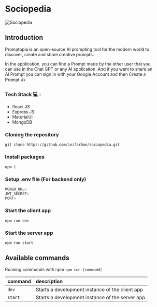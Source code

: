 # Sociopedia

![Sociopedia](https://i.postimg.cc/jSNnVJ2C/Sociopedia.png)

## Introduction
Promptopia is an open-source AI prompting tool for the modern world to discover, create and share creative prompts.

In the application, you can find a Prompt made by the other user that you can use in the Chat GPT or any AI application. And if you want to share an AI Prompt you can sign in with your Google Account and then Create a Prompt 👍

### Tech Stack 💻 :
- React JS
- Express JS
- MaterialUI
- MongoDB

### Cloning the repository

```shell
git clone https://github.com/inifarhan/sociopedia.git
```

### Install packages

```shell
npm i
```

### Setup .env file (For backend only)


```js
MONGO_URL=
JWT_SECRET=
PORT=
```

### Start the client app

```shell
npm run dev
```

### Start the server app

```shell
npm run start
```

## Available commands

Running commands with npm `npm run [command]`

| command         | description                              |
| :-------------- | :--------------------------------------- |
| `dev`           | Starts a development instance of the client app |
| `start`           | Starts a development instance of the server app |
